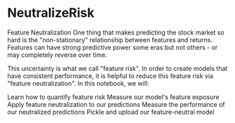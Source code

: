 # NeutralizeRisk
Feature Neutralization
One thing that makes predicting the stock market so hard is the "non-stationary" relationship between features and returns. Features can have strong predictive power some eras but not others - or may completely reverse over time.

This uncertainty is what we call "feature risk". In order to create models that have consistent performance, it is helpful to reduce this feature risk via "feature neutralization". In this notebook, we will:

Learn how to quantify feature risk
Measure our model's feature exposure
Apply feature neutralization to our predictions
Measure the performance of our neutralized predictions
Pickle and upload our feature-neutral model
